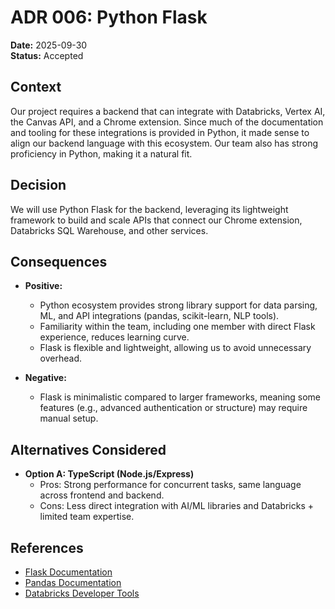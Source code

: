 # ADR 006: Python Flask 

**Date:** 2025-09-30 \
**Status:** Accepted  

## Context  
Our project requires a backend that can integrate with Databricks, Vertex AI, the Canvas API, and a Chrome extension. Since much of the documentation and tooling for these integrations is provided in Python, it made sense to align our backend language with this ecosystem. Our team also has strong proficiency in Python, making it a natural fit.  

## Decision  
We will use Python Flask for the backend, leveraging its lightweight framework to build and scale APIs that connect our Chrome extension, Databricks SQL Warehouse, and other services.  

## Consequences 
- **Positive:**  
  - Python ecosystem provides strong library support for data parsing, ML, and API integrations (pandas, scikit-learn, NLP tools).  
  - Familiarity within the team, including one member with direct Flask experience, reduces learning curve.  
  - Flask is flexible and lightweight, allowing us to avoid unnecessary overhead. 

- **Negative:**  
  - Flask is minimalistic compared to larger frameworks, meaning some features (e.g., advanced authentication or structure) may require manual setup.  

## Alternatives Considered  
- **Option A: TypeScript (Node.js/Express)**  
  - Pros: Strong performance for concurrent tasks, same language across frontend and backend.  
  - Cons: Less direct integration with AI/ML libraries and Databricks + limited team expertise.  

## References  
- [Flask Documentation](https://flask.palletsprojects.com/)  
- [Pandas Documentation](https://pandas.pydata.org/docs/)  
- [Databricks Developer Tools](https://docs.databricks.com/en/dev-tools/index.html)  

